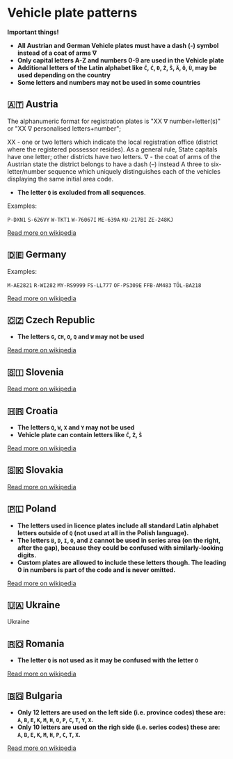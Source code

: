 # Vehicle plate patterns

**Important things!**

- **All Austrian and German Vehicle plates must have a dash (-) symbol instead of a coat of arms ∇**
- **Only capital letters A-Z and numbers 0-9 are used in the Vehicle plate**
- **Additional letters of the Latin alphabet like `Č`, `Ć`, `Đ`, `Ž`, `Š`, `Ä`, `Ö`, `Ü`, may be used depending on the country**
- **Some letters and numbers may not be used in some countries**

## 🇦🇹 Austria

The alphanumeric format for registration plates is "XX ∇ number+letter(s)" or "XX ∇ personalised letters+number";

XX - one or two letters which indicate the local registration office (district where the registered possessor resides). As a general rule, State capitals have one letter; other districts have two letters.
∇ - the coat of arms of the Austrian state the district belongs to have a dash (–) instead
A three to six-letter/number sequence which uniquely distinguishes each of the vehicles displaying the same initial area code. 

- **The letter `Q` is excluded from all sequences**.

Examples:

`P-DXN1`
`S-626VY`
`W-TKT1`
`W-76067I`
`ME-639A`
`KU-217BI`
`ZE-248KJ`

[Read more on wikipedia](https://en.wikipedia.org/wiki/Vehicle_registration_plates_of_Austria)

## 🇩🇪 Germany

Examples:

`M-AE2821`
`R-WI282`
`MY-RS9999`
`FS-LL777`
`OF-PS309E`
`FFB-AM483`
`TÖL-BA218`

[Read more on wikipedia](https://en.wikipedia.org/wiki/Vehicle_registration_plates_of_Germany)


## 🇨🇿 Czech Republic

- **The letters `G`, `CH`, `O`, `Q` and `W` may not be used**

[Read more on wikipedia](https://en.wikipedia.org/wiki/Vehicle_registration_plates_of_the_Czech_Republic)


## 🇸🇮 Slovenia


[Read more on wikipedia](https://en.wikipedia.org/wiki/Vehicle_registration_plates_of_Slovenia)

## 🇭🇷 Croatia

- **The letters `Q`, `W`, `X` and `Y` may not be used**
- **Vehicle plate can contain letters like `Č`, `Ž`, `Š`**

[Read more on wikipedia](https://en.wikipedia.org/wiki/Vehicle_registration_plates_of_Croatia)


## 🇸🇰 Slovakia


[Read more on wikipedia](https://en.wikipedia.org/wiki/Vehicle_registration_plates_of_Slovakia)


## 🇵🇱 Poland

- **The letters used in licence plates include all standard Latin alphabet letters outside of `Q` (not used at all in the Polish language).**
- **The letters `B`, `D`, `I`, `O`, and `Z` cannot be used in series area (on the right, after the gap), because they could be confused with similarly-looking digits.**
- **Custom plates are allowed to include these letters though. The leading 0 in numbers is part of the code and is never omitted.**

[Read more on wikipedia](https://en.wikipedia.org/wiki/Vehicle_registration_plates_of_Poland)


## 🇺🇦 Ukraine

Ukraine

## 🇷🇴 Romania

- **The letter `Q` is not used as it may be confused with the letter `O`**

[Read more on wikipedia](https://en.wikipedia.org/wiki/Vehicle_registration_plates_of_Romania)

## 🇧🇬 Bulgaria

- **Only 12 letters are used on the left side (i.e. province codes) these are: `A`, `B`, `E`, `K`, `M`, `H`, `O`, `P`, `C`, `T`, `Y`, `X`.**
- **Only 10 letters are used on the righ side (i.e. series codes) these are: `A`, `B`, `E`, `K`, `M`, `H`, `P`, `C`, `T`, `X`.**

[Read more on wikipedia](https://en.wikipedia.org/wiki/Vehicle_registration_plates_of_Bulgaria)
